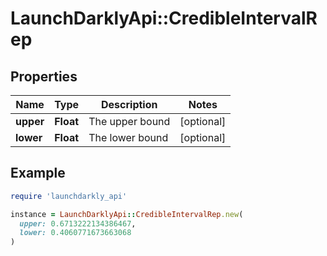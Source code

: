 # LaunchDarklyApi::CredibleIntervalRep

## Properties

| Name | Type | Description | Notes |
| ---- | ---- | ----------- | ----- |
| **upper** | **Float** | The upper bound | [optional] |
| **lower** | **Float** | The lower bound | [optional] |

## Example

```ruby
require 'launchdarkly_api'

instance = LaunchDarklyApi::CredibleIntervalRep.new(
  upper: 0.6713222134386467,
  lower: 0.4060771673663068
)
```

